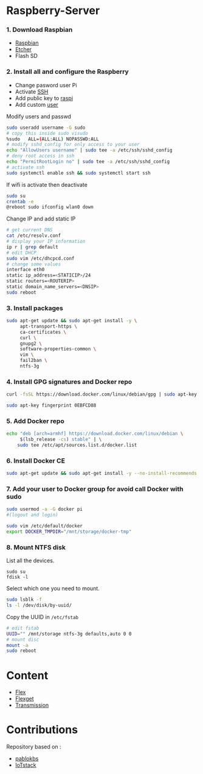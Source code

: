 # Raspberry-Server

### 1. Download Raspbian
   * [Raspbian](https://www.raspberrypi.org/downloads/raspberry-pi-os/)
   * [Etcher](https://etcher.io/)
   * Flash SD
  
### 2. Install all and configure the Raspberry
   * Change pasword user Pi
   * Activate [SSH](https://www.raspberrypi.org/documentation/remote-access/ssh/)
   * Add public key to [raspi](https://linuxhandbook.com/add-ssh-public-key-to-server/)
   * Add custom [user](https://www.lifewire.com/create-users-useradd-command-3572157) 

Modify users and passwd
```bash
sudo useradd username -G sudo
# copy this inside sudo visudo
%sudo   ALL=(ALL:ALL) NOPASSWD:ALL
# modify sshd_config for only access to your user
echo "AllowUsers username" | sudo tee -a /etc/ssh/sshd_config
# deny root access in ssh
echo "PermitRootLogin no" | sudo tee -a /etc/ssh/sshd_config
# activate ssh
sudo systemctl enable ssh && sudo systemctl start ssh 
```

If wifi is activate then deactivate
```bash
sudo su
crontab -e
@reboot sudo ifconfig wlan0 down
```

Change IP and add static IP
```bash
# get current DNS
cat /etc/resolv.conf
# display your IP information
ip r | grep default
# edit DHCP  
sudo vim /etc/dhcpcd.conf
# change some values
interface eth0
static ip_address=<STATICIP>/24
static routers=<ROUTERIP>
static domain_name_servers=<DNSIP>
sudo reboot
```

### 3. Install packages

```bash
sudo apt-get update && sudo apt-get install -y \
     apt-transport-https \
     ca-certificates \
     curl \
     gnupg2 \
     software-properties-common \
     vim \
     fail2ban \
     ntfs-3g
```

### 4. Install GPG signatures and Docker repo

```bash
curl -fsSL https://download.docker.com/linux/debian/gpg | sudo apt-key add -
```

```bash
sudo apt-key fingerprint 0EBFCD88
```

### 5. Add Docker repo

```bash
echo "deb [arch=armhf] https://download.docker.com/linux/debian \
     $(lsb_release -cs) stable" | \
    sudo tee /etc/apt/sources.list.d/docker.list
```

### 6. Install Docker CE

```bash
sudo apt-get update && sudo apt-get install -y --no-install-recommends docker-ce docker-compose
```

### 7. Add your user to Docker group for avoid call Docker with sudo

```bash
sudo usermod -a -G docker pi
#(logout and login)
```

```bash
sudo vim /etc/default/docker
export DOCKER_TMPDIR="/mnt/storage/docker-tmp"
```

### 8. Mount NTFS disk

List all the devices.

```bashh
sudo su
fdisk -l
```
Select which one you need to mount.

```bash
sudo lsblk -f
ls -l /dev/disk/by-uuid/
```

Copy the UUID in `/etc/fstab`
```bash
# edit fstab
UUID="" /mnt/storage ntfs-3g defaults,auto 0 0
# mount disc
mount -a
sudo reboot
```

# Content

 * [Flex](https://github.com/jaymoulin/docker-plex)
 * [Flexget](https://github.com/Flexget/Flexget)
 * [Transmission](https://gitlab.com/jaymoulin/docker-transmission)

# Contributions

Repository based on :

* [pablokbs](https://github.com/pablokbs/plex-rpi)
* [IoTstack](https://github.com/SensorsIot/IOTstack)